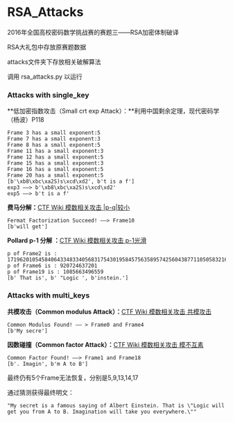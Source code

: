# RSA_Attacks
2016年全国高校密码数学挑战赛的赛题三——RSA加密体制破译

RSA大礼包中存放原赛题数据

attacks文件夹下存放相关破解算法

调用 rsa_attacks.py 以运行



###  Attacks with single_key 

**低加密指数攻击（Small crt exp Attack）：**利用中国剩余定理，现代密码学（杨波）P118

```
Frame 3 has a small exponent:5
Frame 7 has a small exponent:3
Frame 8 has a small exponent:5
Frame 11 has a small exponent:3
Frame 12 has a small exponent:5
Frame 15 has a small exponent:3
Frame 16 has a small exponent:5
Frame 20 has a small exponent:5
[b'\xb8\xbc\xa2S)s\xcd\xd2', b't is a f']
exp3 ——> b'\xb8\xbc\xa2S)s\xcd\xd2'
exp5 ——> b't is a f'
```

**费马分解：**[CTF Wiki 模数相关攻击 |p-q|较小](https://ctf-wiki.org/crypto/asymmetric/rsa/rsa_module_attack/#p-q)

```
Fermat Factorization Succeed! ——> Frame10
[b'will get']
```

**Pollard p-1 分解 ：**[CTF Wiki 模数相关攻击 p-1光滑](https://ctf-wiki.org/crypto/asymmetric/rsa/rsa_module_attack/#p-1)

```
p of Frame2 is : 1719620105458406433483340568317543019584575635895742560438771105058321655238562613083979651479555788009994557822024565226932906295208262756822275663694111
p of Frame6 is : 920724637201
p of Frame19 is : 1085663496559
[b' That is', b' "Logic ', b'instein.']
```

### Attacks with multi_keys

**共模攻击（Common modulus Attack）：**[CTF Wiki 模数相关攻击 共模攻击](https://ctf-wiki.org/crypto/asymmetric/rsa/rsa_module_attack/#_7)

```
Common Modulus Found! —— > Frame0 and Frame4
[b'My secre']
```

**因数碰撞（Common factor Attack）：**[CTF Wiki 模数相关攻击 模不互素](https://ctf-wiki.org/crypto/asymmetric/rsa/rsa_module_attack/#_5)

```
Common Factor Found! ——> Frame1 and Frame18
[b'. Imagin', b'm A to B']
```



最终仍有5个Frame无法恢复，分别是5,9,13,14,17

通过猜测获得最终明文：

```
"My secret is a famous saying of Albert Einstein. That is \"Logic will get you from A to B. Imagination will take you everywhere.\""
```

